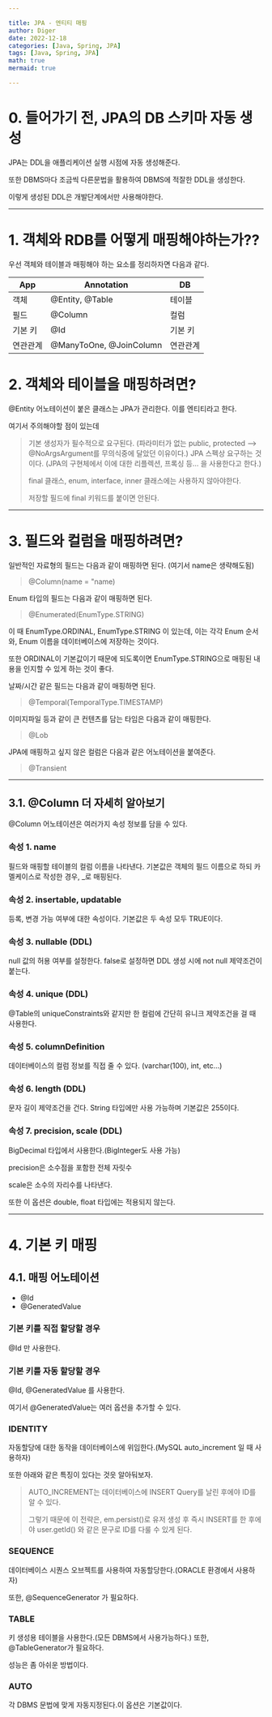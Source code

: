 ```yaml
---

title: JPA - 엔티티 매핑
author: Diger
date: 2022-12-18
categories: [Java, Spring, JPA]
tags: [Java, Spring, JPA]
math: true
mermaid: true

---
```


# 0. 들어가기 전, JPA의 DB 스키마 자동 생성

JPA는 DDL을 애플리케이션 실행 시점에 자동 생성해준다.

또한 DBMS마다 조금씩 다른문법을 활용하여 DBMS에 적잘한 DDL을 생성한다.

이렇게 생성된 DDL은 개발단계에서만 사용해야한다.

---

# 1. 객체와 RDB를 어떻게 매핑해야하는가??

우선 객체와 테이블과 매핑해야 하는 요소를 정리하자면 다음과 같다.

| App  | Annotation              | DB |
|------|-------------------------|---|
| 객체   | @Entity, @Table         | 테이블 |
| 필드   | @Column                 | 컬럼 |
| 기본 키 | @Id                     | 기본 키 |
| 연관관계 | @ManyToOne, @JoinColumn | 연관관계 |

# 2. 객체와 테이블을 매핑하려면?

@Entity 어노테이션이 붙은 클래스는 JPA가 관리한다. 이를 엔티티라고 한다.

여기서 주의해야할 점이 있는데

> 기본 생성자가 필수적으로 요구된다. (파라미터가 없는 public, protected --> @NoArgsArgument를 무의식중에 달았던 이유이다.)
> JPA 스펙상 요구하는 것이다. (JPA의 구현체에서 이에 대한 리플렉션, 프록싱 등... 을 사용한다고 한다.)
>
> final 클래스, enum, interface, inner 클래스에는 사용하지 않아야한다.
>
> 저장할 필드에 final 키워드를 붙이면 안된다.

---

# 3. 필드와 컬럼을 매핑하려면?

일반적인 자료형의 필드는 다음과 같이 매핑하면 된다. (여기서 name은 생략해도됨)
> @Column(name = "name)

Enum 타입의 필드는 다음과 같이 매핑하면 된다.
> @Enumerated(EnumType.STRING)

이 때 EnumType.ORDINAL, EnumType.STRING 이 있는데, 이는 각각 Enum 순서와, Enum 이름을 데이터베이스에 저장하는 것이다.

또한 ORDINAL이 기본값이기 때문에 되도록이면 EnumType.STRING으로 매핑된 내용을 인지할 수 있게 하는 것이 좋다.

날짜/시간 같은 필드는 다음과 같이 매핑하면 된다.
> @Temporal(TemporalType.TIMESTAMP)

이미지파일 등과 같이 큰 컨텐츠를 담는 타임은 다음과 같이 매핑한다.
> @Lob

JPA에 매핑하고 싶지 않은 컬럼은 다음과 같은 어노테이션을 붙여준다.
> @Transient

---

## 3.1. @Column 더 자세히 알아보기

@Column 어노테이션은 여러가지 속성 정보를 담을 수 있다.

### 속성 1. name

필드와 매핑할 테이블의 컬럼 이름을 나타낸다. 기본값은 객체의 필드 이름으로 하되 카멜케이스로 작성한 경우, _로 매핑된다.

### 속성 2. insertable, updatable

등록, 변경 가능 여부에 대한 속성이다. 기본값은 두 속성 모두 TRUE이다.

### 속성 3. nullable (DDL)

null 값의 허용 여부를 설정한다. false로 설정하면 DDL 생성 시에 not null 제약조건이 붙는다.

### 속성 4. unique (DDL)

@Table의 uniqueConstraints와 같지만 한 컬럼에 간단히 유니크 제약조건을 걸 때 사용한다.

### 속성 5. columnDefinition

데이터베이스의 컬럼 정보를 직접 줄 수 있다. (varchar(100), int, etc...)

### 속성 6. length (DDL)

문자 길이 제약조건을 건다. String 타입에만 사용 가능하며 기본값은 255이다.

### 속성 7. precision, scale (DDL)

BigDecimal 타입에서 사용한다.(BigInteger도 사용 가능)

precision은 소수점을 포함한 전체 자릿수

scale은 소수의 자리수를 나타낸다.

또한 이 옵션은 double, float 타입에는 적용되지 않는다.

---

# 4. 기본 키 매핑

## 4.1. 매핑 어노테이션
- @Id
- @GeneratedValue

### 기본 키를 직접 할당할 경우

@Id 만 사용한다.

### 기본 키를 자동 할당할 경우

@Id, @GeneratedValue 를 사용한다.

여기서 @GeneratedValue는 여러 옵션을 추가할 수 있다.

### IDENTITY

자동할당에 대한 동작을 데이터베이스에 위임한다.(MySQL auto_increment 일 때 사용하자)

또한 아래와 같은 특징이 있다는 것읏 알아둬보자.

> AUTO_INCREMENT는 데이터베이스에 INSERT Query를 날린 후에야 ID를 알 수 있다.
>
> 그렇기 때문에 이 전략은, em.persist()로 유저 생성 후 즉시 INSERT를 한 후에야 user.getId() 와 같은 문구로 ID를 다룰 수 있게 된다.

### SEQUENCE

데이터베이스 시퀀스 오브젝트를 사용하여 자동할당한다.(ORACLE 환경에서 사용하자)

또한, @SequenceGenerator 가 필요하다.

### TABLE

키 생성용 테이블을 사용한다.(모든 DBMS에서 사용가능하다.) 또한, @TableGenerator가 필요하다.

성능은 좀 아쉬운 방법이다.

### AUTO

각 DBMS 문법에 맞게 자동지정된다.이 옵션은 기본값이다.

